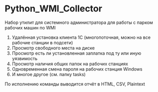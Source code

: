 # Python_WMI_Collector


Набор утилит для системного администратора для работы с парком рабочих машин по WMI

1. Удалённая установка клиента 1С (многопоточная, можно на все рабочие станции в подсети)
2. Просмотр свободного места на диске
3. Просмотр есть ли установленная заплатка под ту или иную уязвимость
4. Просмотр наличия общих папок на рабочих станциях
5. Одновременная смена пароля на рабочих станция Windows
6. И многое другое (см. папку tasks)

По исполнению команды выводится отчёт в HTML, CSV, Plaintext 

